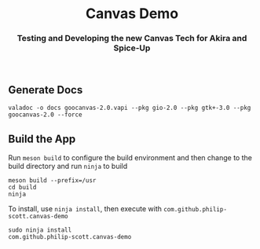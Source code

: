 <div>
  <h1 align="center">Canvas Demo</h1>
  <h3 align="center">Testing and Developing the new Canvas Tech for Akira and Spice-Up</h3>
</div>

<br/>

## Generate Docs

```
valadoc -o docs goocanvas-2.0.vapi --pkg gio-2.0 --pkg gtk+-3.0 --pkg goocanvas-2.0 --force
```

## Build the App

Run `meson build` to configure the build environment and then change to the build directory and run `ninja` to build

    meson build --prefix=/usr
    cd build
    ninja

To install, use `ninja install`, then execute with `com.github.philip-scott.canvas-demo`

    sudo ninja install
    com.github.philip-scott.canvas-demo
